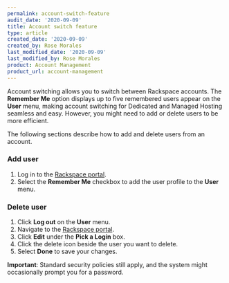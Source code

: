 ```yaml
---
permalink: account-switch-feature
audit_date: '2020-09-09'
title: Account switch feature
type: article
created_date: '2020-09-09'
created_by: Rose Morales
last_modified_date: '2020-09-09'
last_modified_by: Rose Morales
product: Account Management
product_url: account-management
---
```


Account switching allows you to switch between Rackspace accounts. The **Remember Me** option
displays up to five remembered users appear on the **User** menu, making account switching for
Dedicated and Managed Hosting seamless and easy. However, you might need to add or delete users
to be more efficient.

The following sections describe how to add and delete users from an account.

### Add user

1. Log in to the [Rackspace portal](login.rackspace.com).
2. Select the **Remember Me** checkbox to add the user profile to the **User** menu.

### Delete user

1. Click **Log out** on the **User** menu.
2. Navigate to the [Rackspace portal](login.rackspace.com).
3. Click **Edit** under the **Pick a Login** box.
4. Click the delete icon beside the user you want to delete.
5. Select **Done** to save your changes.

**Important**: Standard security policies still apply, and the system
might occasionally prompt you for a password.
